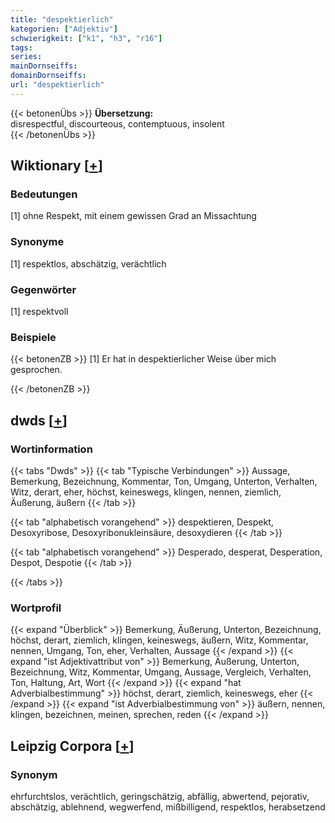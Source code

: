 ```yaml
---
title: "despektierlich"
kategorien: ["Adjektiv"]
schwierigkeit: ["k1", "h3", "r16"]
tags:
series:
mainDornseiffs:
domainDornseiffs:
url: "despektierlich"
---
```


{{< betonenÜbs >}}
**Übersetzung:**  
disrespectful, discourteous, contemptuous, insolent  
{{< /betonenÜbs >}}

## Wiktionary [[+](https://de.wiktionary.org/wiki/despektierlich)]

### Bedeutungen
[1] ohne Respekt, mit einem gewissen Grad an Missachtung  

### Synonyme
[1] respektlos, abschätzig, verächtlich  

### Gegenwörter
[1] respektvoll  

### Beispiele
{{< betonenZB >}}
[1] Er hat in despektierlicher Weise über mich gesprochen.  

{{< /betonenZB >}}


## dwds [[+](https://www.dwds.de/wb/despektierlich)]

### Wortinformation
{{< tabs "Dwds" >}}
{{< tab "Typische Verbindungen" >}}
Aussage, Bemerkung, Bezeichnung, Kommentar, Ton, Umgang, Unterton, Verhalten, Witz, derart, eher, höchst, keineswegs, klingen, nennen, ziemlich, Äußerung, äußern
{{< /tab >}}

{{< tab "alphabetisch vorangehend" >}}
despektieren, Despekt, Desoxyribose, Desoxyribonukleinsäure, desoxydieren
{{< /tab >}}

{{< tab "alphabetisch vorangehend" >}}
Desperado, desperat, Desperation, Despot, Despotie
{{< /tab >}}

{{< /tabs >}}

### Wortprofil
{{< expand "Überblick" >}} Bemerkung, Äußerung, Unterton, Bezeichnung, höchst, derart, ziemlich, klingen, keineswegs, äußern, Witz, Kommentar, nennen, Umgang, Ton, eher, Verhalten, Aussage {{< /expand >}}
{{< expand "ist Adjektivattribut von" >}} Bemerkung, Äußerung, Unterton, Bezeichnung, Witz, Kommentar, Umgang, Aussage, Vergleich, Verhalten, Ton, Haltung, Art, Wort {{< /expand >}}
{{< expand "hat Adverbialbestimmung" >}} höchst, derart, ziemlich, keineswegs, eher {{< /expand >}}
{{< expand "ist Adverbialbestimmung von" >}} äußern, nennen, klingen, bezeichnen, meinen, sprechen, reden {{< /expand >}}

## Leipzig Corpora [[+](https://corpora.uni-leipzig.de/en/res?word=despektierlich&corpusId=deu_newscrawl-public_2018)]


### Synonym
ehrfurchtslos, verächtlich, geringschätzig, abfällig, abwertend, pejorativ, abschätzig, ablehnend, wegwerfend, mißbilligend, respektlos, herabsetzend

